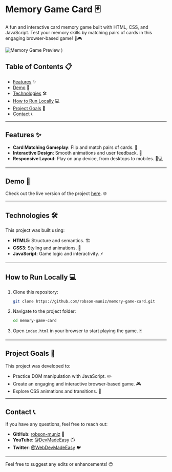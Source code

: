 
# Memory Game Card 🃏

A fun and interactive card memory game built with HTML, CSS, and JavaScript. Test your memory skills by matching pairs of cards in this engaging browser-based game! 🧠🎮

![Memory Game Preview](https://github.com/user-attachments/assets/c8d5a6f3-1089-4d20-8474-b144060e983e)
)

## Table of Contents 📋

- [Features](#features) ✨
- [Demo](#demo) 🚀
- [Technologies](#technologies) 🛠️
- [How to Run Locally](#how-to-run-locally) 💻
- [Project Goals](#project-goals) 🎯
- [Contact](#contact) 📞

---

## Features ✨

- **Card Matching Gameplay**: Flip and match pairs of cards. 🔄
- **Interactive Design**: Smooth animations and user feedback. 💫
- **Responsive Layout**: Play on any device, from desktops to mobiles. 📱💻

---

## Demo 🚀

Check out the live version of the project [here](https://radiant-choux-6d16a9.netlify.app). 🌐

---

## Technologies 🛠️

This project was built using:

- **HTML5**: Structure and semantics. 🏗️
- **CSS3**: Styling and animations. 🎨
- **JavaScript**: Game logic and interactivity. ⚡

---

## How to Run Locally 💻

1. Clone this repository:
   ```bash
   git clone https://github.com/robson-muniz/memory-game-card.git
   ```
2. Navigate to the project folder:
   ```bash
   cd memory-game-card
   ```
3. Open `index.html` in your browser to start playing the game. 🃏

---

## Project Goals 🎯

This project was developed to:

- Practice DOM manipulation with JavaScript. ✏️
- Create an engaging and interactive browser-based game. 🎮
- Explore CSS animations and transitions. 🌟

---

## Contact 📞

If you have any questions, feel free to reach out:

- **GitHub**: [robson-muniz](https://github.com/robson-muniz) 🐙
- **YouTube**: [@DevMadeEasy](https://youtube.com/@DevMadeEasy) 📺
- **Twitter**: [@WebDevMadeEasy](https://x.com/WebDevMadeEasy) 🐦

---

Feel free to suggest any edits or enhancements! 😊
